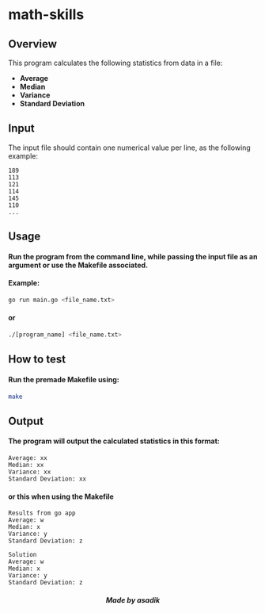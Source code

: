 # math-skills

## Overview
This program calculates the following statistics from data in a file:
- **Average**
- **Median**
- **Variance**
- **Standard Deviation**

## Input
The input file should contain one numerical value per line, as the following example:

```
189
113
121
114
145
110
...
```

## Usage
#### Run the program from the command line, while passing the input file as an argument or use the Makefile associated.

#### Example:
```zsh
go run main.go <file_name.txt>
```
#### or
```zsh
./[program_name] <file_name.txt>
```

## How to test
#### Run the premade Makefile using:
```zsh
make
```

## Output
#### The program will output the calculated statistics in this format:

```
Average: xx
Median: xx
Variance: xx
Standard Deviation: xx
```
#### or this when using the Makefile
```
Results from go app
Average: w
Median: x
Variance: y
Standard Deviation: z

Solution
Average: w
Median: x
Variance: y
Standard Deviation: z
```

##### <p align="center">Made by asadik</p>